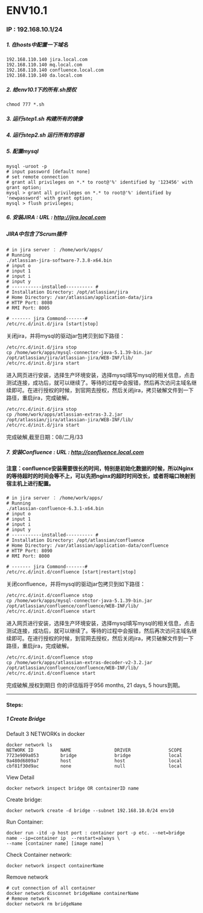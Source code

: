 # ENV10.1

### IP : 192.168.10.1/24

##### 1. 在hosts中配置一下域名
~~~
192.168.110.140 jira.local.com
192.168.110.140 mq.local.com
192.168.110.140 confluence.local.com
192.168.110.140 da.local.com
~~~

##### 2. 给env10.1下的所有.sh授权
~~~
chmod 777 *.sh
~~~

##### 3. 运行step1.sh 构建所有的镜像

##### 4. 运行step2.sh 运行所有的容器

##### 5. 配置mysql
~~~
mysql -uroot -p
# input password [default none]
# set remote connection
# grant all privileges on *.* to root@'%' identified by '123456' with grant option;
mysql > grant all privileges on *.* to root@'%' identified by 'newpassword' with grant option;
mysql > flush privileges;
~~~

##### 6. 安装JIRA : URL : http://jira.local.com
##### JIRA中包含了Scrum插件
~~~
# in jira server ： /home/work/apps/
# Running 
./atlassian-jira-software-7.3.8-x64.bin
# input o
# input 1
# input i
# input y
# -----------installed---------- #
# Installation Directory: /opt/atlassian/jira
# Home Directory: /var/atlassian/application-data/jira
# HTTP Port: 8080
# RMI Port: 8005

# ------- jira Commond-------#
/etc/rc.d/init.d/jira [start|stop]
~~~

关闭jira，并将mysql的驱动jar包拷贝到如下路径：
~~~
/etc/rc.d/init.d/jira stop
cp /home/work/apps/mysql-connector-java-5.1.39-bin.jar /opt/atlassian/jira/atlassian-jira/WEB-INF/lib/
/etc/rc.d/init.d/jira start
~~~
进入网页进行安装，选择生产环境安装，选择mysql填写mysql的相关信息，点击测试连接，成功后，就可以继续了。等待的过程中会报错，然后再次访问主域名继续即可。在进行授权的时候，到官网去授权，然后关闭jira，拷贝破解文件到一下路径，重启jira，完成破解。
~~~
/etc/rc.d/init.d/jira stop
cp /home/work/apps/atlassian-extras-3.2.jar /opt/atlassian/jira/atlassian-jira/WEB-INF/lib/
/etc/rc.d/init.d/jira start
~~~
完成破解,截至日期：08/二月/33


##### 7. 安装Confluence : URL : http://confluence.local.com
#### 注意：confluence安装需要很长的时间，特别是初始化数据的时候，所以Nginx的等待超时的时间会等不上，可以先把nginx的超时时间改长，或者将端口映射到宿主机上进行配置。
~~~
# in jira server ： /home/work/apps/
# Running 
./atlassian-confluence-6.3.1-x64.bin
# input o
# input 1
# input i
# input y
# -----------installed---------- #
# Installation Directory: /opt/atlassian/confluence
# Home Directory: /var/atlassian/application-data/confluence
# HTTP Port: 8090
# RMI Port: 8000

# ------- jira Commond-------#
/etc/rc.d/init.d/confluence [start|restart|stop]
~~~

关闭confluence，并将mysql的驱动jar包拷贝到如下路径：
~~~
/etc/rc.d/init.d/confluence stop
cp /home/work/apps/mysql-connector-java-5.1.39-bin.jar /opt/atlassian/confluence/confluence/WEB-INF/lib/
/etc/rc.d/init.d/confluence start
~~~
进入网页进行安装，选择生产环境安装，选择mysql填写mysql的相关信息，点击测试连接，成功后，就可以继续了。等待的过程中会报错，然后再次访问主域名继续即可。在进行授权的时候，到官网去授权，然后关闭jira，拷贝破解文件到一下路径，重启jira，完成破解。
~~~
/etc/rc.d/init.d/confluence stop
cp /home/work/apps/atlassian-extras-decoder-v2-3.2.jar /opt/atlassian/confluence/confluence/WEB-INF/lib/
/etc/rc.d/init.d/confluence start
~~~
完成破解,授权到期日	你的评估版将于956 months, 21 days, 5 hours到期。





---

#### Steps:
##### 1 Create Bridge
Default 3 NETWORKs in docker
~~~
docker network ls
NETWORK ID          NAME                DRIVER              SCOPE
7723e909a053        bridge              bridge              local
9a480d6809a7        host                host                local
cbf81f30d9ac        none                null                local
~~~
View Detail
~~~
docker network inspect bridge OR containerID name
~~~

Create bridge:
~~~
docker network create -d bridge --subnet 192.168.10.0/24 env10
~~~

Run Container:
~~~
docker run -itd -p host port : container port -p etc. --net=bridge name --ip=container ip  --restart=always \
--name [container name] [image name]
~~~

Check Container network:
~~~
docker network inspect containerName 
~~~

Remove network
~~~
# cut connection of all container
docker network disconnet bridgeName containerName
# Remove network
docker network rm bridgeName
~~~




